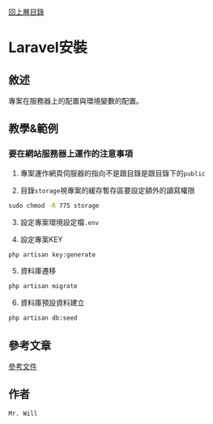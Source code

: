 [回上層目錄](../README.md)

# Laravel安裝

## **敘述**
專案在服務器上的配置與環境變數的配置。

## **教學&範例**
### 要在網站服務器上運作的注意事項
1. 專案運作網頁伺服器的指向不是跟目錄是跟目錄下的`public`

2. 目錄`storage`視專案的緩存暫存區要設定額外的讀寫權限
```cmd
sudo chmod -R 775 storage
```

3. 設定專案環境設定檔`.env`

4. 設定專案KEY
```cmd
php artisan key:generate
```

5. 資料庫遷移
```cmd
php artisan migrate
```

6. 資料庫預設資料建立
```cmd
php artisan db:seed
```

## **參考文章**
[參考文件](網址)

## **作者**
`Mr. Will`
